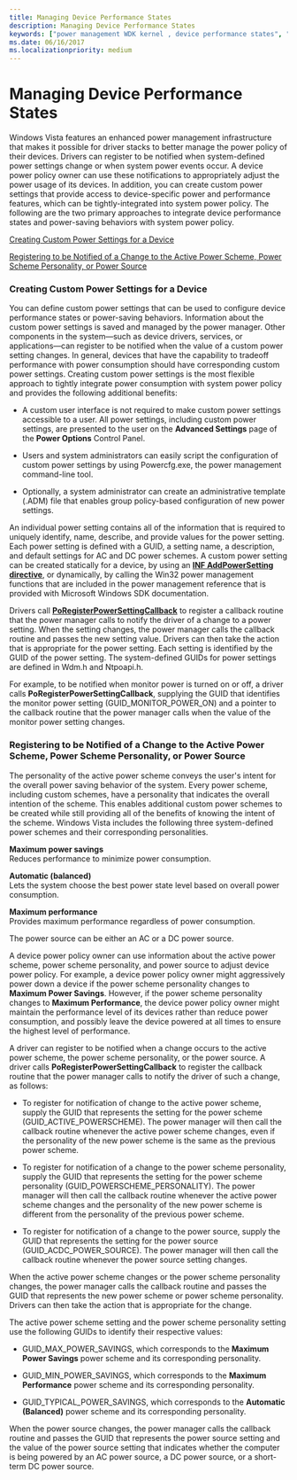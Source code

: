 ```yaml
---
title: Managing Device Performance States
description: Managing Device Performance States
keywords: ["power management WDK kernel , device performance states", "device performance states WDK power management", "performance states WDK power management", "custom power settings WDK power management"]
ms.date: 06/16/2017
ms.localizationpriority: medium
---
```


# Managing Device Performance States


Windows Vista features an enhanced power management infrastructure that makes it possible for driver stacks to better manage the power policy of their devices. Drivers can register to be notified when system-defined power settings change or when system power events occur. A device power policy owner can use these notifications to appropriately adjust the power usage of its devices. In addition, you can create custom power settings that provide access to device-specific power and performance features, which can be tightly-integrated into system power policy. The following are the two primary approaches to integrate device performance states and power-saving behaviors with system power policy.

[Creating Custom Power Settings for a Device](#creating-custom-power-settings-for-a-device)

[Registering to be Notified of a Change to the Active Power Scheme, Power Scheme Personality, or Power Source](#registering-to-be-notified-of-a-change-to-the-active-power-scheme)

### <a href="" id="creating-custom-power-settings-for-a-device"></a> Creating Custom Power Settings for a Device

You can define custom power settings that can be used to configure device performance states or power-saving behaviors. Information about the custom power settings is saved and managed by the power manager. Other components in the system—such as device drivers, services, or applications—can register to be notified when the value of a custom power setting changes. In general, devices that have the capability to tradeoff performance with power consumption should have corresponding custom power settings. Creating custom power settings is the most flexible approach to tightly integrate power consumption with system power policy and provides the following additional benefits:

-   A custom user interface is not required to make custom power settings accessible to a user. All power settings, including custom power settings, are presented to the user on the **Advanced Settings** page of the **Power Options** Control Panel.

-   Users and system administrators can easily script the configuration of custom power settings by using Powercfg.exe, the power management command-line tool.

-   Optionally, a system administrator can create an administrative template (.ADM) file that enables group policy-based configuration of new power settings.

An individual power setting contains all of the information that is required to uniquely identify, name, describe, and provide values for the power setting. Each power setting is defined with a GUID, a setting name, a description, and default settings for AC and DC power schemes. A custom power setting can be created statically for a device, by using an [**INF AddPowerSetting directive**](../install/inf-addpowersetting-directive.md), or dynamically, by calling the Win32 power management functions that are included in the power management reference that is provided with Microsoft Windows SDK documentation.

Drivers call [**PoRegisterPowerSettingCallback**](/windows-hardware/drivers/ddi/ntifs/nf-ntifs-poregisterpowersettingcallback) to register a callback routine that the power manager calls to notify the driver of a change to a power setting. When the setting changes, the power manager calls the callback routine and passes the new setting value. Drivers can then take the action that is appropriate for the power setting. Each setting is identified by the GUID of the power setting. The system-defined GUIDs for power settings are defined in Wdm.h and Ntpoapi.h.

For example, to be notified when monitor power is turned on or off, a driver calls **PoRegisterPowerSettingCallback**, supplying the GUID that identifies the monitor power setting (GUID\_MONITOR\_POWER\_ON) and a pointer to the callback routine that the power manager calls when the value of the monitor power setting changes.

### <a href="" id="registering-to-be-notified-of-a-change-to-the-active-power-scheme"></a>Registering to be Notified of a Change to the Active Power Scheme, Power Scheme Personality, or Power Source

The personality of the active power scheme conveys the user's intent for the overall power saving behavior of the system. Every power scheme, including custom schemes, have a personality that indicates the overall intention of the scheme. This enables additional custom power schemes to be created while still providing all of the benefits of knowing the intent of the scheme. Windows Vista includes the following three system-defined power schemes and their corresponding personalities.

<a href="" id="maximum-power-savings"></a>**Maximum power savings**  
Reduces performance to minimize power consumption.

<a href="" id="automatic--balanced-"></a>**Automatic (balanced)**  
Lets the system choose the best power state level based on overall power consumption.

<a href="" id="maximum-performance-------"></a>**Maximum performance**   
Provides maximum performance regardless of power consumption.

The power source can be either an AC or a DC power source.

A device power policy owner can use information about the active power scheme, power scheme personality, and power source to adjust device power policy. For example, a device power policy owner might aggressively power down a device if the power scheme personality changes to **Maximum Power Savings**. However, if the power scheme personality changes to **Maximum Performance**, the device power policy owner might maintain the performance level of its devices rather than reduce power consumption, and possibly leave the device powered at all times to ensure the highest level of performance.

A driver can register to be notified when a change occurs to the active power scheme, the power scheme personality, or the power source. A driver calls **PoRegisterPowerSettingCallback** to register the callback routine that the power manager calls to notify the driver of such a change, as follows:

-   To register for notification of change to the active power scheme, supply the GUID that represents the setting for the power scheme (GUID\_ACTIVE\_POWERSCHEME). The power manager will then call the callback routine whenever the active power scheme changes, even if the personality of the new power scheme is the same as the previous power scheme.

-   To register for notification of a change to the power scheme personality, supply the GUID that represents the setting for the power scheme personality (GUID\_POWERSCHEME\_PERSONALITY). The power manager will then call the callback routine whenever the active power scheme changes and the personality of the new power scheme is different from the personality of the previous power scheme.

-   To register for notification of a change to the power source, supply the GUID that represents the setting for the power source (GUID\_ACDC\_POWER\_SOURCE). The power manager will then call the callback routine whenever the power source setting changes.

When the active power scheme changes or the power scheme personality changes, the power manager calls the callback routine and passes the GUID that represents the new power scheme or power scheme personality. Drivers can then take the action that is appropriate for the change.

The active power scheme setting and the power scheme personality setting use the following GUIDs to identify their respective values:

-   GUID\_MAX\_POWER\_SAVINGS, which corresponds to the **Maximum Power Savings** power scheme and its corresponding personality.

-   GUID\_MIN\_POWER\_SAVINGS, which corresponds to the **Maximum Performance** power scheme and its corresponding personality.

-   GUID\_TYPICAL\_POWER\_SAVINGS, which corresponds to the **Automatic (Balanced)** power scheme and its corresponding personality.

When the power source changes, the power manager calls the callback routine and passes the GUID that represents the power source setting and the value of the power source setting that indicates whether the computer is being powered by an AC power source, a DC power source, or a short-term DC power source.

 

